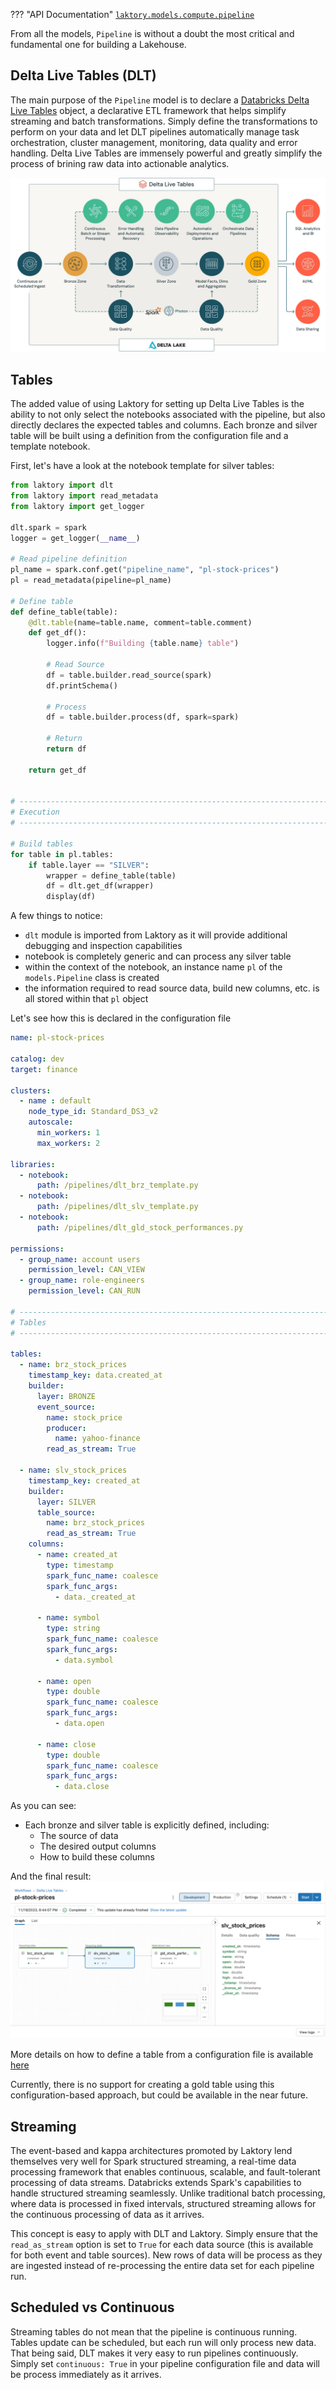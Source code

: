 ??? "API Documentation"
    [`laktory.models.compute.pipeline`](TODO)<br>

From all the models, `Pipeline` is without a doubt the most critical and fundamental one for building a Lakehouse.

## Delta Live Tables (DLT)
The main purpose of the `Pipeline` model is to declare a [Databricks Delta Live Tables](https://www.databricks.com/product/delta-live-tables) object, a declarative ETL framework that helps simplify streaming and batch transformations.
Simply define the transformations to perform on your data and let DLT pipelines automatically manage task orchestration, cluster management, monitoring, data quality and error handling.
Delta Live Tables are immensely powerful and greatly simplify the process of brining raw data into actionable analytics.

![dlt](../images/delta_live_tables.png)

## Tables
The added value of using Laktory for setting up Delta Live Tables is the ability to not only select the notebooks associated with the pipeline, but also directly declares the expected tables and columns.
Each bronze and silver table will be built using a definition from the configuration file and a template notebook.

First, let's have a look at the notebook template for silver tables:
```py title="dlt_slv_template.py"
from laktory import dlt
from laktory import read_metadata
from laktory import get_logger

dlt.spark = spark
logger = get_logger(__name__)

# Read pipeline definition
pl_name = spark.conf.get("pipeline_name", "pl-stock-prices")
pl = read_metadata(pipeline=pl_name)

# Define table
def define_table(table):
    @dlt.table(name=table.name, comment=table.comment)
    def get_df():
        logger.info(f"Building {table.name} table")

        # Read Source
        df = table.builder.read_source(spark)
        df.printSchema()

        # Process
        df = table.builder.process(df, spark=spark)

        # Return
        return df

    return get_df


# --------------------------------------------------------------------------- #
# Execution                                                                   #
# --------------------------------------------------------------------------- #

# Build tables
for table in pl.tables:
    if table.layer == "SILVER":
        wrapper = define_table(table)
        df = dlt.get_df(wrapper)
        display(df)
```
A few things to notice:

* `dlt` module is imported from Laktory as it will provide additional debugging and inspection capabilities
* notebook is completely generic and can process any silver table
* within the context of the notebook, an instance name `pl` of the `models.Pipeline` class is created
* the information required to read source data, build new columns, etc. is all stored within that `pl` object

Let's see how this is declared in the configuration file
```yaml title="pipline.yaml"
name: pl-stock-prices

catalog: dev
target: finance

clusters:
  - name : default
    node_type_id: Standard_DS3_v2
    autoscale:
      min_workers: 1
      max_workers: 2

libraries:
  - notebook:
      path: /pipelines/dlt_brz_template.py
  - notebook:
      path: /pipelines/dlt_slv_template.py
  - notebook:
      path: /pipelines/dlt_gld_stock_performances.py

permissions:
  - group_name: account users
    permission_level: CAN_VIEW
  - group_name: role-engineers
    permission_level: CAN_RUN

# --------------------------------------------------------------------------- #
# Tables                                                                      #
# --------------------------------------------------------------------------- #

tables:
  - name: brz_stock_prices
    timestamp_key: data.created_at
    builder:
      layer: BRONZE
      event_source:
        name: stock_price
        producer:
          name: yahoo-finance
        read_as_stream: True

  - name: slv_stock_prices
    timestamp_key: created_at
    builder:
      layer: SILVER
      table_source:
        name: brz_stock_prices
        read_as_stream: True
    columns:
      - name: created_at
        type: timestamp
        spark_func_name: coalesce
        spark_func_args:
          - data._created_at

      - name: symbol
        type: string
        spark_func_name: coalesce
        spark_func_args:
          - data.symbol

      - name: open
        type: double
        spark_func_name: coalesce
        spark_func_args:
          - data.open

      - name: close
        type: double
        spark_func_name: coalesce
        spark_func_args:
          - data.close
```
 
As you can see:

* Each bronze and silver table is explicitly defined, including:
    * The source of data
    * The desired output columns
    * How to build these columns

And the final result:
![pl-stock-prices](../images/pl_stock_prices_simple.png)

More details on how to define a table from a configuration file is available [here](table.md)

Currently, there is no support for creating a gold table using this configuration-based approach, but could be available in the near future.

## Streaming
The event-based and kappa architectures promoted by Laktory lend themselves very well for Spark structured streaming, a real-time data processing framework that enables continuous, scalable, and fault-tolerant processing of data streams. 
Databricks extends Spark's capabilities to handle structured streaming seamlessly. 
Unlike traditional batch processing, where data is processed in fixed intervals, structured streaming allows for the continuous processing of data as it arrives.

This concept is easy to apply with DLT and Laktory. 
Simply ensure that the `read_as_stream` option is set to `True` for each data source (this is available for both event and table sources).
New rows of data will be process as they are ingested instead of re-processing the entire data set for each pipeline run.

## Scheduled vs Continuous
Streaming tables do not mean that the pipeline is continuous running. Tables update can be scheduled, but each run will only process new data.
That being said, DLT makes it very easy to run pipelines continuously. Simply set `continuous: True` in your pipeline configuration file and data will be process immediately as it arrives.
